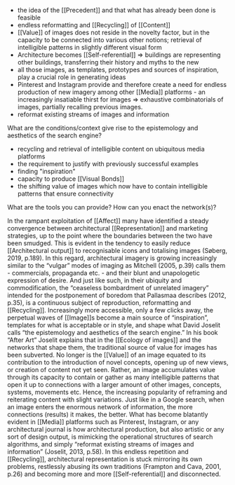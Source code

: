 - the idea of the [[Precedent]] and that what has already been done is feasible 
- endless reformatting and [[Recycling]] of [[Content]]
- [[Value]] of images does not reside in the novelty factor, but in the capacity to be connected into various other notions; retrieval of intelligible patterns in slightly different visual form 
- Architecture becomes [[Self-referential]] => buildings are representing other buildings, transferring their history and myths to the new
- all those images, as templates, prototypes and sources of inspiration, play a crucial role in generating ideas 
- Pinterest and Instagram provide and therefore create a need for endless production of new imagery among other [[Media]] platforms - an increasingly insatiable thirst for images => exhaustive combinatorials of images, partially recalling previous images.
-  reformat existing streams of images and information

What are the conditions/context give rise to the epistemology and aesthetics of the search engine? 
- recycling and retrieval of intelligible content on ubiquitous media platforms
- the requirement to justify with previously successful examples 
- finding "inspiration" 
- capacity to produce [[Visual Bonds]]
- the shifting value of images which now have to contain intelligible patterns that ensure connectivity 
 
What are the tools you can provide? How can you enact the network(s)?

In the rampant exploitation of [[Affect]] many have identified a steady convergence between architectural [[Representation]] and marketing strategies, up to the point where the boundaries between the two have been smudged. This is evident in the tendency to easily reduce [[Architectural output]] to recognisable icons and totalising images (Søberg, 2019, p.189). In this regard, architectural imagery is growing increasingly similar to the “vulgar” modes of imaging as Mitchell (2005, p.39) calls them - commercials, propaganda etc. - and their blunt and unapologetic expression of desire. And just like such, in their ubiquity and commodification, the “ceaseless bombardment of unrelated imagery” intended for the postponement of boredom that Pallasmaa describes (2012, p.35), is a continuous subject of reproduction, reformatting and [[Recycling]]. Increasingly more accessible, only a few clicks away, the perpetual waves of [[Image]]s become a main source of “inspiration”, templates for what is acceptable or in style, and shape what David Joselit calls “the epistemology and aesthetics of the search engine.” In his book “After Art” Joselit explains that in the [[Ecology of images]] and the networks that shape them, the traditional source of value for images has been subverted. No longer is the [[Value]] of an image equated to its contribution to the introduction of novel concepts, opening up of new views, or creation of content not yet seen. Rather, an image accumulates value through its capacity to contain or gather as many intelligible patterns that open it up to connections with a larger amount of other images, concepts, systems, movements etc. Hence, the increasing popularity of reframing and reiterating content with slight variations. Just like in a Google search, when an image enters the enormous network of information, the more connections (results) it makes, the better. What has become blatantly evident in [[Media]] platforms such as Pinterest, Instagram, or any architectural journal is how architectural production, but also artistic or any sort of design output, is mimicking the operational structures of search algorithms, and simply “reformat existing streams of images and information” (Joselit, 2013, p.58). In this endless repetition and [[Recycling]], architectural representation is stuck mirroring its own problems, restlessly abusing its own traditions (Frampton and Cava, 2001, p.26) and becoming more and more [[Self-referential]] and disconnected.

